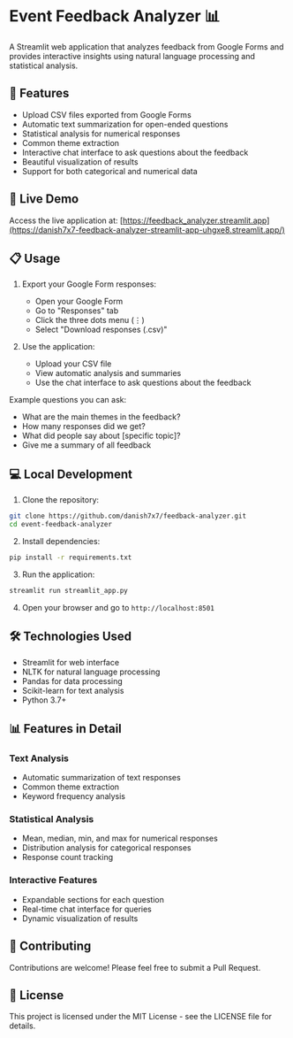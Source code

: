 # Event Feedback Analyzer 📊

A Streamlit web application that analyzes feedback from Google Forms and provides interactive insights using natural language processing and statistical analysis.

## 🌟 Features

- Upload CSV files exported from Google Forms
- Automatic text summarization for open-ended questions
- Statistical analysis for numerical responses
- Common theme extraction
- Interactive chat interface to ask questions about the feedback
- Beautiful visualization of results
- Support for both categorical and numerical data

## 🚀 Live Demo

Access the live application at: [https://feedback_analyzer.streamlit.app](https://danish7x7-feedback-analyzer-streamlit-app-uhgxe8.streamlit.app/)

## 📋 Usage

1. Export your Google Form responses:
   - Open your Google Form
   - Go to "Responses" tab
   - Click the three dots menu (⋮)
   - Select "Download responses (.csv)"

2. Use the application:
   - Upload your CSV file
   - View automatic analysis and summaries
   - Use the chat interface to ask questions about the feedback

Example questions you can ask:
- What are the main themes in the feedback?
- How many responses did we get?
- What did people say about [specific topic]?
- Give me a summary of all feedback

## 💻 Local Development

1. Clone the repository:
```bash
git clone https://github.com/danish7x7/feedback-analyzer.git
cd event-feedback-analyzer
```

2. Install dependencies:
```bash
pip install -r requirements.txt
```

3. Run the application:
```bash
streamlit run streamlit_app.py
```

4. Open your browser and go to `http://localhost:8501`

## 🛠️ Technologies Used

- Streamlit for web interface
- NLTK for natural language processing
- Pandas for data processing
- Scikit-learn for text analysis
- Python 3.7+

## 📊 Features in Detail

### Text Analysis
- Automatic summarization of text responses
- Common theme extraction
- Keyword frequency analysis

### Statistical Analysis
- Mean, median, min, and max for numerical responses
- Distribution analysis for categorical responses
- Response count tracking

### Interactive Features
- Expandable sections for each question
- Real-time chat interface for queries
- Dynamic visualization of results

## 🤝 Contributing

Contributions are welcome! Please feel free to submit a Pull Request.

## 📝 License

This project is licensed under the MIT License - see the LICENSE file for details. 
